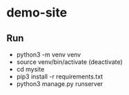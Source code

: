 # demo-site

## Run
- python3 -m venv venv 
- source venv/bin/activate (deactivate) 
- cd mysite
- pip3 install -r requirements.txt 
- python3 manage.py runserver
